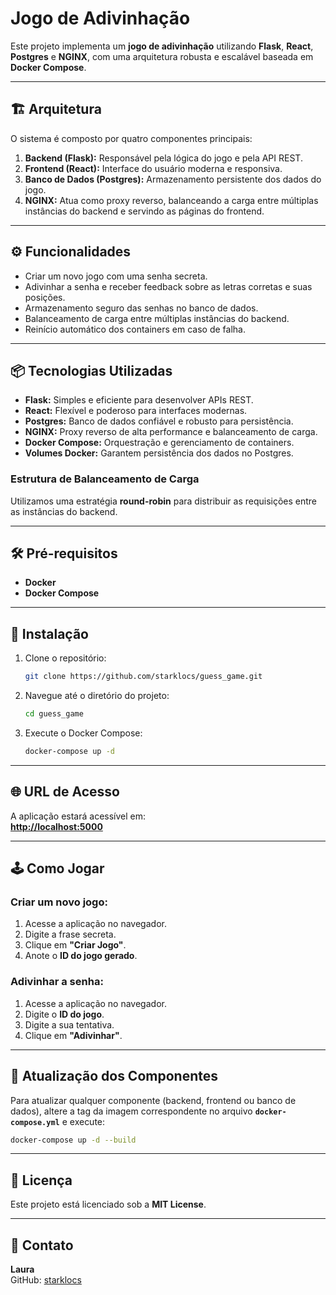 # Jogo de Adivinhação

Este projeto implementa um **jogo de adivinhação** utilizando **Flask**, **React**, **Postgres** e **NGINX**, com uma arquitetura robusta e escalável baseada em **Docker Compose**.

---

## 🏗️ Arquitetura

O sistema é composto por quatro componentes principais:

1. **Backend (Flask):** Responsável pela lógica do jogo e pela API REST.
2. **Frontend (React):** Interface do usuário moderna e responsiva.
3. **Banco de Dados (Postgres):** Armazenamento persistente dos dados do jogo.
4. **NGINX:** Atua como proxy reverso, balanceando a carga entre múltiplas instâncias do backend e servindo as páginas do frontend.

---

## ⚙️ Funcionalidades

- Criar um novo jogo com uma senha secreta.
- Adivinhar a senha e receber feedback sobre as letras corretas e suas posições.
- Armazenamento seguro das senhas no banco de dados.
- Balanceamento de carga entre múltiplas instâncias do backend.
- Reinício automático dos containers em caso de falha.

---

## 📦 Tecnologias Utilizadas

- **Flask:** Simples e eficiente para desenvolver APIs REST.
- **React:** Flexível e poderoso para interfaces modernas.
- **Postgres:** Banco de dados confiável e robusto para persistência.
- **NGINX:** Proxy reverso de alta performance e balanceamento de carga.
- **Docker Compose:** Orquestração e gerenciamento de containers.
- **Volumes Docker:** Garantem persistência dos dados no Postgres.

### Estrutura de Balanceamento de Carga
Utilizamos uma estratégia **round-robin** para distribuir as requisições entre as instâncias do backend.

---

## 🛠️ Pré-requisitos

- **Docker**
- **Docker Compose**

---

## 🚀 Instalação

1. Clone o repositório:  
   ```bash
   git clone https://github.com/starklocs/guess_game.git
   ```
2. Navegue até o diretório do projeto:  
   ```bash
   cd guess_game
   ```
3. Execute o Docker Compose:  
   ```bash
   docker-compose up -d
   ```

---

## 🌐 URL de Acesso

A aplicação estará acessível em:  
**[http://localhost:5000](http://localhost:5000)**

---

## 🕹️ Como Jogar

### Criar um novo jogo:

1. Acesse a aplicação no navegador.
2. Digite a frase secreta.
3. Clique em **"Criar Jogo"**.
4. Anote o **ID do jogo gerado**.

### Adivinhar a senha:

1. Acesse a aplicação no navegador.
2. Digite o **ID do jogo**.
3. Digite a sua tentativa.
4. Clique em **"Adivinhar"**.

---

## 🔄 Atualização dos Componentes

Para atualizar qualquer componente (backend, frontend ou banco de dados), altere a tag da imagem correspondente no arquivo **`docker-compose.yml`** e execute:  
```bash
docker-compose up -d --build
```

---

## 📜 Licença

Este projeto está licenciado sob a **MIT License**.

---

## 📧 Contato

**Laura**  
GitHub: [starklocs](https://github.com/starklocs)  
